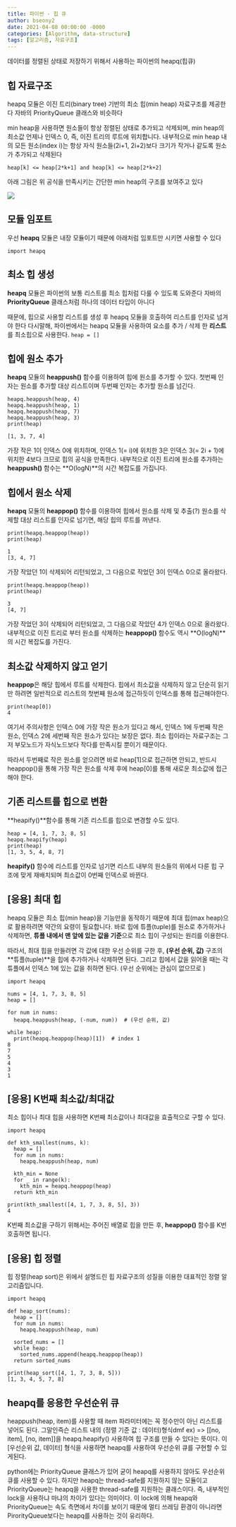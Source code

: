 ```yaml
---
title: 파이썬 - 힙 큐
author: bseony2
date: 2021-04-08 00:00:00 -0000
categories: [Algorithm, data-structure]
tags: [알고리즘, 자료구조]
---
```


데이터를 정렬된 상태로 저장하기 위해서 사용하는 파이썬의 heapq(힙큐)

## 힙 자료구조
heapq 모듈은 이진 트리(binary tree) 기반의 최소 힙(min heap) 자료구조를 제공한다
자바의 PriorityQueue 클래스와 비슷하다

min heap을 사용하면 원소들이 항상 정렬된 상태로 추가되고 삭제되며, min heap의 최소값 언제나 인덱스 0, 즉, 이진 트리의 루트에 위치합니다. 내부적으로 min heap 내의 모든 원소(index i)는 항상 자식 원소들(2i+1, 2i+2)보다 크기가 작거나 같도록 원소가 추가되고 삭제된다

```heap[k] <= heap[2*k+1] and heap[k] <= heap[2*k+2]```

아래 그림은 위 공식을 만족시키는 간단한 min heap의 구조를 보여주고 있다

![](https://images.velog.io/images/bseony2/post/84039bae-4efd-4bb9-9452-6c49a62cbdfa/image.png)
## 모듈 임포트
우선 **heapq** 모듈은 내장 모듈이기 때문에 아래처럼 임포트만 시키면 사용할 수 있다

```import heapq```
## 최소 힙 생성
**heapq** 모듈은 파이썬의 보통 리스트를 최소 힙처럼 다룰 수 있도록 도와준다 
자바의 **PriorityQueue** 클래스처럼 하나의 데이터 타입이 아니다

때문에, 힙으로 사용할 리스트를 생성 후 heapq 모듈을 호출하여 리스트를 인자로 넘겨야 한다
다시말해, 파이썬에서는 heapq 모듈을 사용하여 요소를 추가 / 삭제 한 **리스트**를 최소힙으로 사용한다.
```heap = []```

## 힙에 원소 추가
**heapq** 모듈의 **heappush()** 함수를 이용하여 힙에 원소를 추가할 수 있다.
첫번째 인자는 원소를 추가할 대상 리스트이며 두번째 인자는 추가할 원소를 넘긴다.
```
heapq.heappush(heap, 4)
heapq.heappush(heap, 1)
heapq.heappush(heap, 7)
heapq.heappush(heap, 3)
print(heap)
```
```
[1, 3, 7, 4]
```
가장 작은 1이 인덱스 0에 위치하며, 인덱스 1(= i)에 위치한 3은 인덱스 3(= 2i + 1)에 위치한 4보다 크므로 힙의 공식을 만족한다.
내부적으로 이진 트리에 원소를 추가하는 **heappush()** 함수는 **O(logN)**의 시간 복잡도를 가집니다.

## 힙에서 원소 삭제
**heapq** 모듈의 **heappop()** 함수를 이용하여 힙에서 원소를 삭제 및 추출(?)
원소를 삭제할 대상 리스트를 인자로 넘기면, 해당 힙의 루트를 꺼낸다.
```
print(heapq.heappop(heap))
print(heap)
```
```
1
[3, 4, 7]
```
가장 작았던 1이 삭제되어 리턴되었고, 그 다음으로 작었던 3이 인덱스 0으로 올라왔다.
```
print(heapq.heappop(heap))
print(heap)
```
```
3
[4, 7]
```
가장 작었던 3이 삭제되어 리턴되었고, 그 다음으로 작았던 4가 인덱스 0으로 올라왔다. 
내부적으로 이진 트리로 부터 원소를 삭제하는 **heappop()** 함수도 역시 **O(logN)**의 시간 복잡도를 가진다.

## 최소값 삭제하지 않고 얻기
**heappop**은 해당 힙에서 루트를 삭제한다.
힙에서 최소값을 삭제하지 않고 단순히 읽기만 하려면 일반적으로 리스트의 첫번째 원소에 접근하듯이 인덱스를 통해 접근해야한다.
```
print(heap[0])
4
```
여기서 주의사항은 인덱스 0에 가장 작은 원소가 있다고 해서, 인덱스 1에 두번째 작은 원소, 인덱스 2에 세번째 작은 원소가 있다는 보장은 없다. 최소 힙이라는 자료구조는 그저 부모노드가 자식노드보다 작다를 만족시킬 뿐이기 때문이다.

따라서 두번째로 작은 원소를 얻으려면 바로 heap[1]으로 접근하면 안되고, 반드시 heappop()을 통해 가장 작은 원소를 삭제 후에 heap[0]를 통해 새로운 최소값에 접근해야 한다.

## 기존 리스트를 힙으로 변환
**heapify()**함수를 통해 기존 리스트를 힙으로 변경할 수도 있다.
```
heap = [4, 1, 7, 3, 8, 5]
heapq.heapify(heap)
print(heap)
[1, 3, 5, 4, 8, 7]
```
**heapify()** 함수에 리스트를 인자로 넘기면 리스트 내부의 원소들의 위에서 다룬 힙 구조에 맞게 재배치되며 최소값이 0번째 인덱스로 바뀐다.

## [응용] 최대 힙
heapq 모듈은 최소 힙(min heap)을 기능만을 동작하기 때문에 최대 힙(max heap)으로 활용하려면 약간의 요령이 필요합니다. 바로 힙에 튜플(tuple)를 원소로 추가하거나 삭제하면, **튜플 내에서 맨 앞에 있는 값을 기준**으로 최소 힙이 구성되는 원리를 이용한다.

따라서, 최대 힙을 만들려면 각 값에 대한 우선 순위를 구한 후, **(우선 순위, 값)** 구조의 **튜플(tuple)**을 힙에 추가하거나 삭제하면 된다. 그리고 힙에서 값을 읽어올 때는 각 튜플에서 인덱스 1에 있는 값을 취하면 된다. (우선 순위에는 관심이 없으므로 )
```
import heapq

nums = [4, 1, 7, 3, 8, 5]
heap = []

for num in nums:
  heapq.heappush(heap, (-num, num))  # (우선 순위, 값)

while heap:
  print(heapq.heappop(heap)[1])  # index 1
8
7
5
4
3
1
```
## [응용] K번째 최소값/최대값
최소 힙이나 최대 힙을 사용하면 K번째 최소값이나 최대값을 효츌적으로 구할 수 있다.
```
import heapq

def kth_smallest(nums, k):
  heap = []
  for num in nums:
    heapq.heappush(heap, num)

  kth_min = None
  for _ in range(k):
    kth_min = heapq.heappop(heap)
  return kth_min

print(kth_smallest([4, 1, 7, 3, 8, 5], 3))
4
```
K번째 최소값을 구하기 위해서는 주어진 배열로 힙을 만든 후, **heappop()** 함수를 K번 호출하면 됩니다.

## [응용] 힙 정렬
힙 정렬(heap sort)은 위에서 설명드린 힙 자료구조의 성질을 이용한 대표적인 정렬 알고리즘입니다.
```
import heapq

def heap_sort(nums):
  heap = []
  for num in nums:
    heapq.heappush(heap, num)
  
  sorted_nums = []
  while heap:
    sorted_nums.append(heapq.heappop(heap))
  return sorted_nums

print(heap_sort([4, 1, 7, 3, 8, 5]))
[1, 3, 4, 5, 7, 8]
```

## heapq를 응용한 우선순위 큐 
heappush(heap, item)를 사용할 때 item 파라미터에는 꼭 정수만이 아닌 리스트를 넣어도 된다.
그말인즉슨 리스트 내의 (정렬 기준 값 : 데이터)형식dmf 
ex) => [[no, item], [no, item]]을 heapq.heapify() 사용하여 힙 구조를 만들 수 있다는 뜻이다.
이 [우선순위 값, 데이터] 형식을 사용하면 heapq를 사용하여 우선순위 큐를 구현할 수 있게된다.

python에는 PriorityQueue 클래스가 있어 굳이 heapq를 사용하지 않아도 우선순위 큐를 사용할 수 있다. 하지만 heapq는 thread-safe를 지원하지 않는 모듈이고 PriorityQueue는 heapq을 사용한 thread-safe를 지원하는 클래스이다.
즉, 내부적인 lock을 사용하냐 마냐의 차이가 있다는 의미이다. 이 lock에 의해 heapq와 PriorityQueue는 속도 측면에서 차이를 보이기 때문에 멀티 쓰레딩 환경이 아니라면 PirorityQueue보다는 heapq를 사용하는 것이 유리하다.